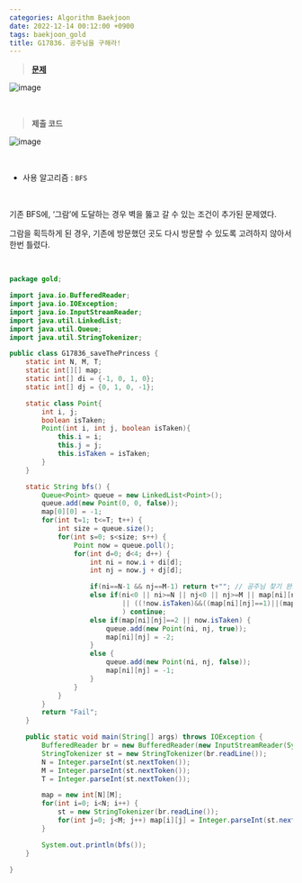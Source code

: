 ```yaml
---
categories: Algorithm Baekjoon
date: 2022-12-14 00:12:00 +0900
tags: baekjoon_gold
title: G17836. 공주님을 구해라!
---
```


> **[문제](https://www.acmicpc.net/problem/17836)**

![image](https://user-images.githubusercontent.com/80896077/207855732-69a3735b-c7f2-404d-b898-177c102e3c4f.png)

<br>

> **제출 코드**

![image](https://user-images.githubusercontent.com/80896077/207855751-435e422e-efbd-4416-899a-cf17d415a24d.png)

<br>

- 사용 알고리즘 : `BFS`

<br>

기존 BFS에, ‘그람’에 도달하는 경우 벽을 뚫고 갈 수 있는 조건이 추가된 문제였다.

그람을 획득하게 된 경우, 기존에 방문했던 곳도 다시 방문할 수 있도록 고려하지 않아서 한번 틀렸다.

<br>

```java
package gold;

import java.io.BufferedReader;
import java.io.IOException;
import java.io.InputStreamReader;
import java.util.LinkedList;
import java.util.Queue;
import java.util.StringTokenizer;

public class G17836_saveThePrincess {
	static int N, M, T;
	static int[][] map;
	static int[] di = {-1, 0, 1, 0};
	static int[] dj = {0, 1, 0, -1};

	static class Point{
		int i, j;
		boolean isTaken;
		Point(int i, int j, boolean isTaken){
			this.i = i;
			this.j = j;
			this.isTaken = isTaken;
		}
	}

	static String bfs() {
		Queue<Point> queue = new LinkedList<Point>();
		queue.add(new Point(0, 0, false));
		map[0][0] = -1;
		for(int t=1; t<=T; t++) {
			int size = queue.size();
			for(int s=0; s<size; s++) {
				Point now = queue.poll();
				for(int d=0; d<4; d++) {
					int ni = now.i + di[d];
					int nj = now.j + dj[d];

					if(ni==N-1 && nj==M-1) return t+""; // 공주님 찾기 완료
					else if(ni<0 || ni>=N || nj<0 || nj>=M || map[ni][nj]==-2
							|| ((!now.isTaken)&&((map[ni][nj]==1)||(map[ni][nj]==-1)))
							) continue;
					else if(map[ni][nj]==2 || now.isTaken) {
						queue.add(new Point(ni, nj, true));
						map[ni][nj] = -2;
					}
					else {
						queue.add(new Point(ni, nj, false));
						map[ni][nj] = -1;
					}
				}
			}
		}
		return "Fail";
	}

	public static void main(String[] args) throws IOException {
		BufferedReader br = new BufferedReader(new InputStreamReader(System.in));
		StringTokenizer st = new StringTokenizer(br.readLine());
		N = Integer.parseInt(st.nextToken());
		M = Integer.parseInt(st.nextToken());
		T = Integer.parseInt(st.nextToken());

		map = new int[N][M];
		for(int i=0; i<N; i++) {
			st = new StringTokenizer(br.readLine());
			for(int j=0; j<M; j++) map[i][j] = Integer.parseInt(st.nextToken());
		}

		System.out.println(bfs());
	}

}
```
